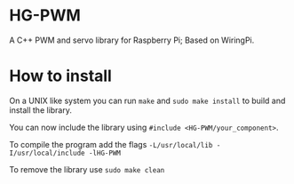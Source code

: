 # HG-PWM
A C++ PWM and servo library for Raspberry Pi; Based on WiringPi.


# How to install
On a UNIX like system you can run `make` and `sudo make install` to build and install the library.

You can now include the library using `#include <HG-PWM/your_component>`.

To compile the program add the flags `-L/usr/local/lib -I/usr/local/include -lHG-PWM`

To remove the library use `sudo make clean`
